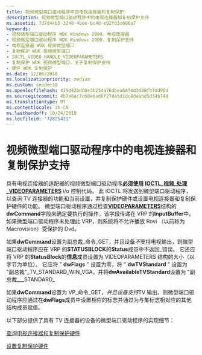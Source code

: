 ```yaml
---
title: 视频微型端口驱动程序中的电视连接器和复制保护
description: 视频微型端口驱动程序中的电视连接器和复制保护支持
ms.assetid: 7d7d44b5-3248-4bee-bc4d-e02fd3c606a7
keywords:
- 视频微型端口驱动程序 WDK Windows 2000、电视连接器
- 视频微型端口驱动程序 WDK Windows 2000，复制保护支持
- 电视连接器 WDK 视频微型端口
- 复制保护 WDK 视频微型端口
- IOCTL_VIDEO_HANDLE_VIDEOPARAMETERS
- 复制保护 WDK 视频微型端口，关于复制保护支持
- 硬件 WDK 复制保护
ms.date: 12/06/2018
ms.localizationpriority: medium
ms.custom: seodec18
ms.openlocfilehash: 419d42bd08e3625da76dbea68fdd3d88f47dd984
ms.sourcegitcommit: 4b7a6ac7c68e6ad6f27da5d1dc4deabd5d34b748
ms.translationtype: MT
ms.contentlocale: zh-CN
ms.lasthandoff: 10/24/2019
ms.locfileid: "72825421"
---
```

# <a name="tv-connector-and-copy-protection-support-in-video-miniport-drivers"></a>视频微型端口驱动程序中的电视连接器和复制保护支持

具有电视连接器的适配器的视频微型端口驱动程序[**必须使用**](https://docs.microsoft.com/windows-hardware/drivers/ddi/video/ns-video-_video_request_packet) [**IOCTL\_视频\_处理\_VIDEOPARAMETERS**](https://docs.microsoft.com/windows-hardware/drivers/ddi/ntddvdeo/ni-ntddvdeo-ioctl_video_handle_videoparameters) i/o 控制代码。 此 IOCTL 将发送到微型端口驱动程序，以查询 TV 连接器的功能和当前设置，并复制保护硬件或设置电视连接器和复制保护硬件的功能。 微型端口驱动程序通过检查[**VIDEOPARAMETERS**](https://docs.microsoft.com/windows/desktop/api/tvout/ns-tvout-_videoparameters)结构的**dwCommand**字段来确定要执行的操作，该字段传递在 VRP 的**InputBuffer**中。 如果微型端口驱动程序未处理此 VRP，则系统将不允许播放 Rovi （以前称为 Macrovision）受保护的 Dvd。

如果**dwCommand**设置为副总裁\_命令\_GET，并且设备*不*支持电视输出，则微型端口驱动程序应在 VRP 的**STATUSBLOCK**的**Status**成员中不返回\_错误。 它还应将 VRP 的**StatusBlock**的**信息**成员设置为 VIDEOPARAMETERS 结构的大小（以字节为单位）。 它应将 " **dwFlags** " 设置为零，将 " **dwTVStandard** " 设置为 "副总裁"\_TV\_STANDARD\_WIN\_VGA，并将**dwAvailableTVStandard**设置为 "副总裁\_\_\_STANDARD\_

如果**dwCommand**设置为 VP\_命令\_GET，*并且设备支持*TV 输出，则微型端口驱动程序应通过在**dwFlags**成员中设置相应的标志并通过为与集标志相对应的其他结构成员赋值。

以下部分提供了具有 TV 连接器的设备的微型端口驱动程序的实现细节：

[查询电视连接器和复制保护硬件](querying-tv-connector-and-copy-protection-hardware.md)

[设置复制保护硬件](setting-copy-protection-hardware.md)

 

 





